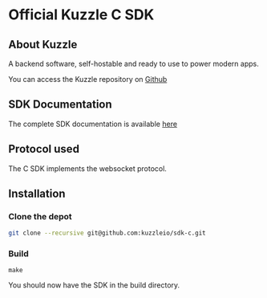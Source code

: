 Official Kuzzle C SDK
======

## About Kuzzle

A backend software, self-hostable and ready to use to power modern apps.

You can access the Kuzzle repository on [Github](https://github.com/kuzzleio/kuzzle)

## SDK Documentation

The complete SDK documentation is available [here](http://docs.kuzzle.io/sdk-reference/)

## Protocol used

The C SDK implements the websocket protocol.

## Installation

### Clone the depot

```sh
git clone --recursive git@github.com:kuzzleio/sdk-c.git
```

### Build

```
make
```

You should now have the SDK in the build directory.
